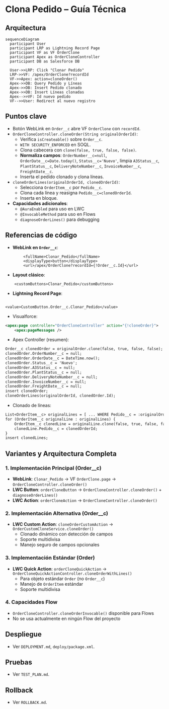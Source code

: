 # Clona Pedido – Guía Técnica

## Arquitectura
```mermaid
sequenceDiagram
  participant User
  participant LRP as Lightning Record Page
  participant VF as VF OrderClone
  participant Apex as OrderCloneController
  participant DB as Salesforce DB

  User->>LRP: Click "Clonar Pedido"
  LRP->>VF: /apex/OrderClone?recordId
  VF->>Apex: action=cloneOrder()
  Apex->>DB: Query Pedido y Líneas
  Apex->>DB: Insert Pedido clonado
  Apex->>DB: Insert Líneas clonadas
  Apex-->>VF: Id nuevo pedido
  VF-->>User: Redirect al nuevo registro
```

## Puntos clave
- Botón WebLink en `Order__c` abre VF `OrderClone` con `recordId`.
- `OrderCloneController.cloneOrder(String originalOrderId)`:
  - Verifica `isCreateable()` sobre `Order__c`.
  - `WITH SECURITY_ENFORCED` en SOQL.
  - Clona cabecera con `clone(false, true, false, false)`.
  - **Normaliza campos**: `OrderNumber__c=null`, `OrderDate__c=Date.today()`, `Status__c='Nuevo'`, limpia `A3Status__c`, `PlantStatus__c`, `DeliveryNoteNumber__c`, `InvoiceNumber__c`, `FreightDate__c`.
  - Inserta el pedido clonado y clona líneas.
- `cloneOrderLines(originalOrderId, clonedOrderId)`:
  - Selecciona `OrderItem__c` por `Pedido__c`.
  - Clona cada línea y reasigna `Pedido__c=clonedOrderId`.
  - Inserta en bloque.
- **Capacidades adicionales**:
  - `@AuraEnabled` para uso en LWC
  - `@InvocableMethod` para uso en Flows
  - `diagnoseOrderLines()` para debugging

## Referencias de código
- **WebLink en `Order__c`**:
```2064:2073:force-app/main/default/objects/Order__c.object
        <fullName>Clonar_Pedido</fullName>
        <displayType>button</displayType>
        <url>/apex/OrderClone?recordId={!Order__c.Id}</url>
```
- **Layout clásico**:
```3:3:force-app/main/default/layouts/Order__c-Formato Pedido.layout
    <customButtons>Clonar_Pedido</customButtons>
```
- **Lightning Record Page**:
```77:77:force-app/main/default/flexipages/Pedido_P_gina_de_registro.flexipage
                            <value>CustomButton.Order__c.Clonar_Pedido</value>
```
- Visualforce:
```1:6:force-app/main/default/pages/OrderClone.page
<apex:page controller="OrderCloneController" action="{!cloneOrder}">
    <apex:pageMessages />
```
- Apex Controller (resumen):
```35:54:force-app/main/default/classes/OrderCloneController.cls
Order__c clonedOrder = originalOrder.clone(false, true, false, false);
clonedOrder.OrderNumber__c = null;
clonedOrder.OrderDate__c = DateTime.now();
clonedOrder.Status__c = 'Nuevo';
clonedOrder.A3Status__c = null;
clonedOrder.PlantStatus__c = null;
clonedOrder.DeliveryNoteNumber__c = null;
clonedOrder.InvoiceNumber__c = null;
clonedOrder.FreightDate__c = null;
insert clonedOrder;
cloneOrderLines(originalOrderId, clonedOrder.Id);
```
- Clonado de líneas:
```76:99:force-app/main/default/classes/OrderCloneController.cls
List<OrderItem__c> originalLines = [ ... WHERE Pedido__c = :originalOrderId ... ];
for (OrderItem__c originalLine : originalLines) {
    OrderItem__c clonedLine = originalLine.clone(false, true, false, false);
    clonedLine.Pedido__c = clonedOrderId;
}
insert clonedLines;
```

## Variantes y Arquitectura Completa

### 1. **Implementación Principal (Order__c)**
- **WebLink**: `Clonar_Pedido` → VF `OrderClone.page` → `OrderCloneController.cloneOrder()`
- **LWC Button**: `orderCloneButton` → `OrderCloneController.cloneOrder()` + `diagnoseOrderLines()`
- **LWC Action**: `orderCloneAction` → `OrderCloneController.cloneOrder()`

### 2. **Implementación Alternativa (Order__c)**
- **LWC Custom Action**: `cloneOrderCustomAction` → `OrderCustomCloneService.cloneOrder()`
  - Clonado dinámico con detección de campos
  - Soporte multidivisa
  - Manejo seguro de campos opcionales

### 3. **Implementación Estándar (Order)**
- **LWC Quick Action**: `orderCloneQuickAction` → `OrderCloneQuickActionController.cloneOrderWithLines()`
  - Para objeto estándar `Order` (no `Order__c`)
  - Manejo de `OrderItem` estándar
  - Soporte multidivisa

### 4. **Capacidades Flow**
- `OrderCloneController.cloneOrderInvocable()` disponible para Flows
- No se usa actualmente en ningún Flow del proyecto

## Despliegue
- Ver `DEPLOYMENT.md`, `deploy/package.xml`.

## Pruebas
- Ver `TEST_PLAN.md`.

## Rollback
- Ver `ROLLBACK.md`.

